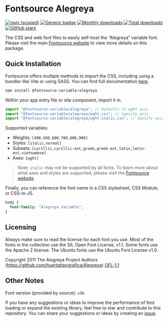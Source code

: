 # Fontsource Alegreya

[![npm (scoped)](https://img.shields.io/npm/v/@fontsource-variable/alegreya?color=brightgreen)](https://www.npmjs.com/package/@fontsource-variable/alegreya) [![Generic badge](https://img.shields.io/badge/fontsource-passing-brightgreen)](https://github.com/fontsource/fontsource) [![Monthly downloads](https://badgen.net/npm/dm/@fontsource-variable/alegreya)](https://github.com/fontsource/fontsource) [![Total downloads](https://badgen.net/npm/dt/@fontsource-variable/alegreya)](https://github.com/fontsource/fontsource) [![GitHub stars](https://img.shields.io/github/stars/fontsource/fontsource.svg?style=social&label=Star)](https://github.com/fontsource/fontsource/stargazers)

The CSS and web font files to easily self-host the “Alegreya” variable font. Please visit the main [Fontsource website](https://fontsource.org/fonts/alegreya) to view more details on this package.

## Quick Installation

Fontsource offers multiple methods to import the CSS, including using a bundler like Vite or using SASS. You can find full documentation [here](https://fontsource.org/docs/getting-started/introduction).

```javascript
npm install @fontsource-variable/alegreya
```

Within your app entry file or site component, import it in.

```javascript
import "@fontsource-variable/alegreya"; // Defaults to wght axis
import "@fontsource-variable/alegreya/wght.css"; // Specify axis
import "@fontsource-variable/alegreya/wght-italic.css"; // Specify axis and style
```

Supported variables:
- Weights: `[400,500,600,700,800,900]`
- Styles: `[italic,normal]`
- Subsets: `[cyrillic,cyrillic-ext,greek,greek-ext,latin,latin-ext,vietnamese]`
- Axes: `[wght]`

> Note: `italic` may not be supported by all fonts. To learn more about what axes and styles are supported, please visit the [Fontsource website](https://fontsource.org/fonts/alegreya).

Finally, you can reference the font name in a CSS stylesheet, CSS Module, or CSS-in-JS.

```css
body {
  font-family: "Alegreya Variable";
}
```

## Licensing
Always make sure to read the license for each font you use. Most of the fonts in the collection use the SIL Open Font License, v1.1. Some fonts use the Apache 2 license. The Ubuntu fonts use the Ubuntu Font License v1.0.

Copyright 2011 The Alegreya Project Authors (https://github.com/huertatipografica/Alegreya)
[OFL-1.1](http://scripts.sil.org/OFL)

## Other Notes
Font version (provided by source): `v36`.

If you have any suggestions or ideas to improve the performance of font loading or expand the existing library, feel free to star and contribute to this repository. You can share your suggestions or ideas by creating an [issue](https://github.com/fontsource/fontsource/issues).